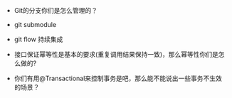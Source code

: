 - Git的分支你们是怎么管理的？

- git submodule 

- git flow 持续集成

- 接口保证幂等性是基本的要求(重复调用结果保持一致)，那么幂等性你们是怎么做的?

- 你们有用@Transactional来控制事务是吧，那么能不能说出一些事务不生效的场景？